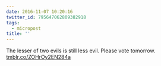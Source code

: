 ```yaml
---
date: 2016-11-07 10:20:16
twitter_id: 795647062809382918
tags:
  - micropost
title: ''
---
```


The lesser of two evils is still less evil. Please vote tomorrow. [tmblr.co/ZOHrOy2EN284a](https://tmblr.co/ZOHrOy2EN284a)
